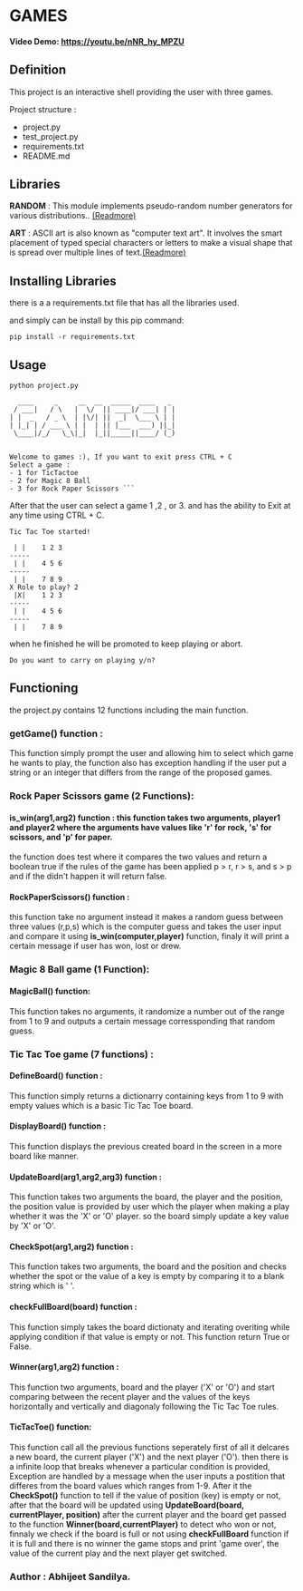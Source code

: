 # __GAMES__
#### Video Demo:  <https://youtu.be/nNR_hy_MPZU>

## __Definition__
 This project is an interactive shell providing the user with three games.

 Project structure :
 - project.py
 - test_project.py
 - requirements.txt
 - README.md

## __Libraries__

__RANDOM__ : This module implements pseudo-random number generators for various distributions.. [(Readmore)](https://docs.python.org/3/library/random.html)

__ART__ : ASCII art is also known as "computer text art". It involves the smart placement of typed special characters or letters to make a visual shape that is spread over multiple lines of text.[(Readmore)](https://pypi.org/project/art/)

## **Installing Libraries**
there is a a requirements.txt file that has all the libraries used.

and simply can be install by this pip command:

```pip install -r requirements.txt```

## __Usage__

```python project.py```
```
  ____     _     __  __  _____  ____   _
 / ___|   / \   |  \/  || ____|/ ___| | |
| |  _   / _ \  | |\/| ||  _|  \___ \ | |
| |_| | / ___ \ | |  | || |___  ___) ||_|
 \____|/_/   \_\|_|  |_||_____||____/ (_)


Welcome to games :), If you want to exit press CTRL + C
Select a game :
- 1 for TicTactoe
- 2 for Magic 8 Ball
- 3 for Rock Paper Scissors ```
```
After that the user can select a game 1 ,2 , or 3. and has the ability to Exit at any time using CTRL + C.
```
Tic Tac Toe started!

 | |    1 2 3
-----
 | |    4 5 6
-----
 | |    7 8 9
X Role to play? 2
 |X|    1 2 3
-----
 | |    4 5 6
-----
 | |    7 8 9
```
when he finished he will be promoted to keep playing or abort.
```
Do you want to carry on playing y/n?
```
## __Functioning__

the project.py contains 12 functions including the main function.

### __getGame()__ __function__ :
This function simply prompt the user and allowing him to select which game he wants to play, the function also has exception handling if the user put a string or an integer that differs from the range of the proposed games.

### **Rock Paper Scissors game (2 Functions)**:
#### __is_win(arg1,arg2)__ __function__ : this function takes two arguments, player1 and player2 where the arguments have values like 'r' for rock, 's' for scissors, and 'p' for paper.
the function does test where it compares the two values and return a boolean true if the rules of the game has been applied  p > r, r > s, and s > p and if the didn't happen it will return false.
#### __RockPaperScissors()__ function :
this function take no argument instead it makes a random guess between three values (r,p,s) which is the computer guess and takes the user input and compare it using __is_win(computer,player)__ function, finaly it will print a certain message if user has won, lost or drew.
### **Magic 8 Ball game (1 Function)**:
#### **MagicBall()** function:
This function takes no arguments, it randomize a number out of the range from 1 to 9 and outputs a certain message corressponding that random guess.
### **Tic Tac Toe game (7 functions)** :
#### **DefineBoard() function** :
This function simply returns a dictionarry containing keys from 1 to 9 with empty values which is a basic Tic Tac Toe board.
#### **DisplayBoard() function** :
This function displays the previous created board in the screen in a more board like manner.
#### **UpdateBoard(arg1,arg2,arg3) function** :
This function takes two arguments the board, the player and the position, the position value is provided by user which the player when making a play whether it was the 'X' or 'O' player. so the board simply update a key value by 'X' or 'O'.
#### **CheckSpot(arg1,arg2) function** :
This function takes two arguments, the board and the position and checks whether the spot or the value of a key is empty by comparing it to a blank string which is ' '.
#### **checkFullBoard(board) function :**
This function simply takes the board dictionaty and iterating overiting while applying condition if that value is empty or not. This function return True or False.
#### **Winner(arg1,arg2) function :**
This function two arguments, board and the player ('X' or 'O') and start comparing between the recent player and the values of the keys horizontally and vertically and diagonaly following the Tic Tac Toe rules.
#### **TicTacToe() function**:
This function call all the previous functions seperately first of all it delcares a new board, the current player ('X') and the next player ('O'). then there is a infinite loop that breaks whenever a particular condition is provided, Exception are handled by a message when the user inputs a postition that differes from the board values which ranges from 1-9. After it the **CheckSpot()** function to tell if the value of position (key) is empty or not, after that the board will be updated using **UpdateBoard(board, currentPlayer, position)** after the current player and the board get passed to the function **Winner(board,currentPlayer)** to detect who won or not, finnaly we check if the board is full or not using **checkFullBoard** function if it is full and there is no winner the game stops and print 'game over', the value of the current play and the next player get switched.
### Author : Abhijeet Sandilya.
